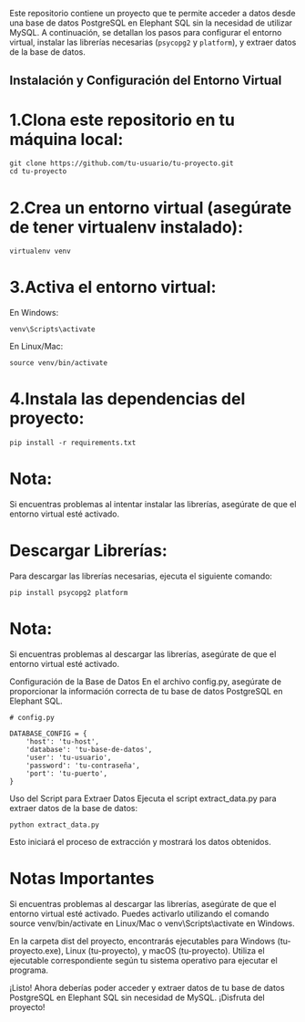 Este repositorio contiene un proyecto que te permite acceder a datos desde una base de datos PostgreSQL en Elephant SQL sin la necesidad de utilizar MySQL. A continuación, se detallan los pasos para configurar el entorno virtual, instalar las librerías necesarias (`psycopg2` y `platform`), y extraer datos de la base de datos.

## Instalación y Configuración del Entorno Virtual

# 1.Clona este repositorio en tu máquina local:

    
    git clone https://github.com/tu-usuario/tu-proyecto.git
    cd tu-proyecto

# 2.Crea un entorno virtual (asegúrate de tener virtualenv instalado):

    virtualenv venv

# 3.Activa el entorno virtual:

En Windows:

    venv\Scripts\activate

En Linux/Mac:

    source venv/bin/activate

# 4.Instala las dependencias del proyecto:

    pip install -r requirements.txt

# Nota: 
Si encuentras problemas al intentar instalar las librerías, asegúrate de que el entorno virtual esté activado.

# Descargar Librerías:
Para descargar las librerías necesarias, ejecuta el siguiente comando:

    pip install psycopg2 platform
# Nota: 
Si encuentras problemas al descargar las librerías, asegúrate de que el entorno virtual esté activado.

Configuración de la Base de Datos
En el archivo config.py, asegúrate de proporcionar la información correcta de tu base de datos PostgreSQL en Elephant SQL.

    # config.py

    DATABASE_CONFIG = {
        'host': 'tu-host',
        'database': 'tu-base-de-datos',
        'user': 'tu-usuario',
        'password': 'tu-contraseña',
        'port': 'tu-puerto',
    }

Uso del Script para Extraer Datos
Ejecuta el script extract_data.py para extraer datos de la base de datos:

    python extract_data.py

Esto iniciará el proceso de extracción y mostrará los datos obtenidos.

# Notas Importantes
Si encuentras problemas al descargar las librerías, asegúrate de que el entorno virtual esté activado. Puedes activarlo utilizando el comando source venv/bin/activate en Linux/Mac o venv\Scripts\activate en Windows.

En la carpeta dist del proyecto, encontrarás ejecutables para Windows (tu-proyecto.exe), Linux (tu-proyecto), y macOS (tu-proyecto). Utiliza el ejecutable correspondiente según tu sistema operativo para ejecutar el programa.

¡Listo! Ahora deberías poder acceder y extraer datos de tu base de datos PostgreSQL en Elephant SQL sin necesidad de MySQL. ¡Disfruta del proyecto!